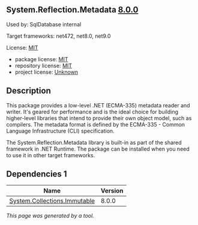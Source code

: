 System.Reflection.Metadata [8.0.0](https://www.nuget.org/packages/System.Reflection.Metadata/8.0.0)
--------------------

Used by: SqlDatabase internal

Target frameworks: net472, net8.0, net9.0

License: [MIT](../../../../licenses/mit) 

- package license: [MIT](https://licenses.nuget.org/MIT) 
- repository license: [MIT](https://github.com/dotnet/runtime) 
- project license: [Unknown](https://dot.net/) 

Description
-----------
This package provides a low-level .NET (ECMA-335) metadata reader and writer. It's geared for performance and is the ideal choice for building higher-level libraries that intend to provide their own object model, such as compilers. The metadata format is defined by the ECMA-335 - Common Language Infrastructure (CLI) specification.

The System.Reflection.Metadata library is built-in as part of the shared framework in .NET Runtime. The package can be installed when you need to use it in other target frameworks.

Dependencies 1
-----------

|Name|Version|
|----------|:----|
|[System.Collections.Immutable](../../../../packages/nuget.org/system.collections.immutable/8.0.0)|8.0.0|

*This page was generated by a tool.*